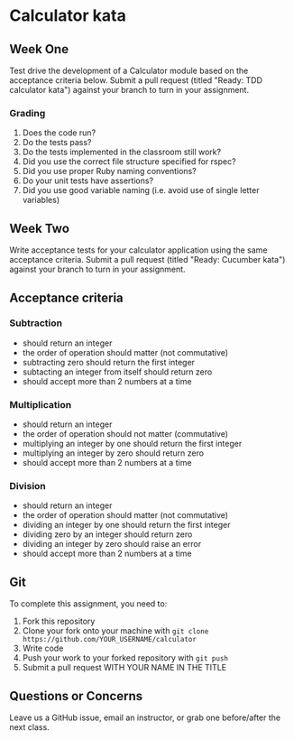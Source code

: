 # Calculator kata

## Week One

Test drive the development of a Calculator module based on the acceptance criteria below. Submit a pull request (titled "Ready: TDD calculator kata") against your branch to turn in your assignment.

### Grading
1. Does the code run?
2. Do the tests pass?
3. Do the tests implemented in the classroom still work?
4. Did you use the correct file structure specified for rspec?
5. Did you use proper Ruby naming conventions?
6. Do your unit tests have assertions?
7. Did you use good variable naming (i.e. avoid use of single letter variables)

## Week Two

Write acceptance tests for your calculator application using the same acceptance criteria. Submit a pull request (titled "Ready: Cucumber kata") against your branch to turn in your assignment.

## Acceptance criteria

### Subtraction

- should return an integer
- the order of operation should matter (not commutative)
- subtracting zero should return the first integer
- subtacting an integer from itself should return zero
- should accept more than 2 numbers at a time

### Multiplication

- should return an integer
- the order of operation should not matter (commutative)
- multiplying an integer by one should return the first integer
- multiplying an integer by zero should return zero
- should accept more than 2 numbers at a time

### Division

- should return an integer
- the order of operation should matter (not commutative)
- dividing an integer by one should return the first integer
- dividing zero by an integer should return zero
- dividing an integer by zero should raise an error
- should accept more than 2 numbers at a time

## Git

To complete this assignment, you need to:

1. Fork this repository
2. Clone your fork onto your machine with `git clone https://github.com/YOUR_USERNAME/calculator`
3. Write code
4. Push your work to your forked repository with `git push`
5. Submit a pull request WITH YOUR NAME IN THE TITLE

## Questions or Concerns

Leave us a GitHub issue, email an instructor, or grab one before/after the next class.
